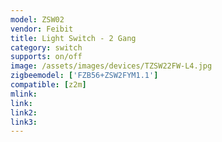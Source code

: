 ```yaml
---
model: ZSW02
vendor: Feibit
title: Light Switch - 2 Gang
category: switch
supports: on/off
image: /assets/images/devices/TZSW22FW-L4.jpg
zigbeemodel: ['FZB56+ZSW2FYM1.1']
compatible: [z2m]
mlink: 
link: 
link2: 
link3: 
---
```

